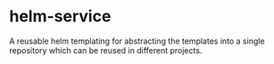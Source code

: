 # helm-service
A reusable helm templating for abstracting the templates into a single repository which can be reused in different projects.
